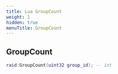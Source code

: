 ```yaml
---
title: Lua GroupCount
weight: 1
hidden: true
menuTitle: GroupCount
---
```

## GroupCount
```lua
raid:GroupCount(uint32 group_id); -- int
```